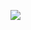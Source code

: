 [![](https://jitpack.io/v/Galaxy-Studios-Dev/JavaAssist.svg)](https://jitpack.io/#Galaxy-Studios-Dev/JavaAssist)

